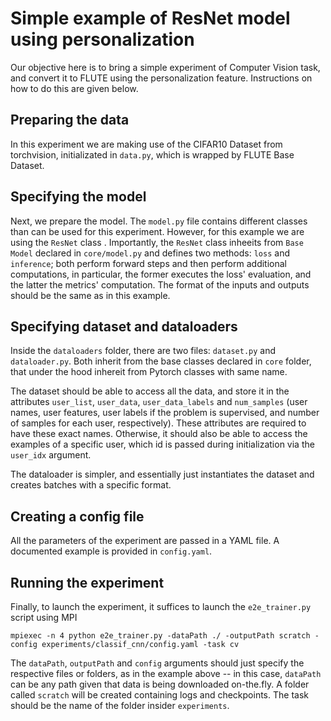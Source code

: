 # Simple example of ResNet model using personalization

Our objective here is to bring a simple experiment of Computer Vision task,
and convert it to FLUTE using the personalization feature. Instructions on 
how to do this are given below.

## Preparing the data

In this experiment we are making use of the CIFAR10 Dataset from torchvision, 
initializated in `data.py`, which is wrapped by FLUTE Base Dataset.

## Specifying the model

Next, we prepare the model. The `model.py` file contains different classes than
can be used for this experiment. However, for this example we are using the
`ResNet` class . Importantly, the `ResNet` class inheeits from `Base Model` 
declared in `core/model.py` and defines two methods: `loss` and `inference`; 
both perform forward steps and then perform additional computations, in particular, 
the former executes the loss' evaluation, and the latter the metrics' computation. 
The format of the inputs and outputs should be the same as in this example.

## Specifying dataset and dataloaders

Inside the `dataloaders` folder, there are two files: `dataset.py` and
`dataloader.py`. Both inherit from the base classes declared in `core`
folder, that under the hood inhereit from Pytorch classes with same name.

The dataset should be able to access all the data, and store it in the
attributes `user_list`, `user_data`, `user_data_labels` and `num_samples` (user
names, user features, user labels if the problem is supervised, and number of
samples for each user, respectively). These attributes are required to have
these exact names. Otherwise, it should also be able to access the examples of a
specific user, which id is passed during initialization via the `user_idx`
argument.

The dataloader is simpler, and essentially just instantiates the dataset and
creates batches with a specific format.

## Creating a config file

All the parameters of the experiment are passed in a YAML file. A documented
example is provided in `config.yaml`.

## Running the experiment

Finally, to launch the experiment, it suffices to launch the `e2e_trainer.py`
script using MPI

```
mpiexec -n 4 python e2e_trainer.py -dataPath ./ -outputPath scratch -config experiments/classif_cnn/config.yaml -task cv
```

The `dataPath`, `outputPath` and `config` arguments should just specify the
respective files or folders, as in the example above -- in this case, `dataPath` 
can be any path given that data is being downloaded on-the.fly. A folder
called `scratch` will be created containing logs and checkpoints. The task
should be the name of the folder insider `experiments`.
